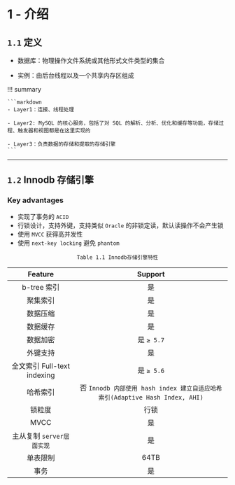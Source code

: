# 1 - 介绍

## `1.1` 定义

- 数据库：物理操作文件系统或其他形式文件类型的集合

- 实例：由后台线程以及一个共享内存区组成

!!! summary

	```markdown
    - Layer1：连接、线程处理

    - Layer2: MySQL 的核心服务，包括了对 SQL 的解析、分析、优化和缓存等功能，存储过程、触发器和视图都是在这里实现的

    - Layer3：负责数据的存储和提取的存储引擎
	```
___

## `1.2` Innodb 存储引擎

### Key advantages

- 实现了事务的 `ACID`
- 行锁设计，支持外键，支持类似 `Oracle` 的非锁定读，默认读操作不会产生锁
- 使用 `MVCC` 获得高并发性
- 使用 `next-key locking` 避免 `phantom`

<center><code>Table 1.1 Innodb存储引擎特性</code></center>

<center>

|  Feature  |    Support    |
|:---------:|:-------------:|
| b-tree 索引 |  是 |
| 聚集索引|    是   |
| 数据压缩 | 是 |
| 数据缓存 | 是 |
| 数据加密 | 是 `≥ 5.7` |
| 外键支持 | 是 |
| 全文索引 Full-text indexing | 是  `≥ 5.6`  |
| 哈希索引 | 否 `Innodb 内部使用 hash index 建立自适应哈希索引(Adaptive Hash Index, AHI)` |
| 锁粒度   | 行锁 |
| MVCC   | 是 |
| 主从复制 `server层面实现`   | 是 |
| 单表限制 | 64TB |
| 事务 | 是 |
</center>
